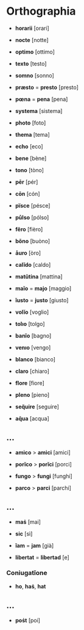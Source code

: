 # Orthographia

* **horarii** [orari]

* **nocte** [notte]
* **optimo** [ottimo]
* **texto** [testo]
* **somno** [sonno]

* **præsto** = **presto** [presto]
* **pœna** = **pena** [pena]
* **systema** [sistema]

* **photo** [foto]
* **thema** [tema]
* **echo** [eco]

* **bene** [bène]
* **tono** [tòno]

* **pēr** [pér]
* **cōn** [cón]

* **pïsce** [pésce]
* **půlso** [pólso]

* **fẽro** [fièro]
* **bõno** [buòno]

* **åuro** [òro]

* **calĭdo** [caldo]
* **matŭtina** [mattina]

* **maĭo** = **majo** [maggio]
* **ĭusto** = **justo** [giusto]

* **volĭo** [voglio]
* **tolıo** [tolgo]
* **banĭo** [bagno]
* **venıo** [vengo]

* **blanco** [bianco]
* **claro** [chiaro]
* **flore** [fiore]
* **pleno** [pieno]

* **seq̆uire** [seguire]
* **aq̄ua** [acqua]

## ...

* **amico** > **amici** [amici]
* **porĭco** > **porĭci** [porci]

* **fungo** > **fungi** [funghi]
* **parco** > **parci** [parchi]

## ...

* **maṡ** [mai]

* **sic** [sì]
* **ĭam** = **jam** [già]
* **libertat** = **libertad** [e]

### Coniugatĭone

* **ho**, **haṡ**, **hat**
## ...

* **poṡt** [poi]
